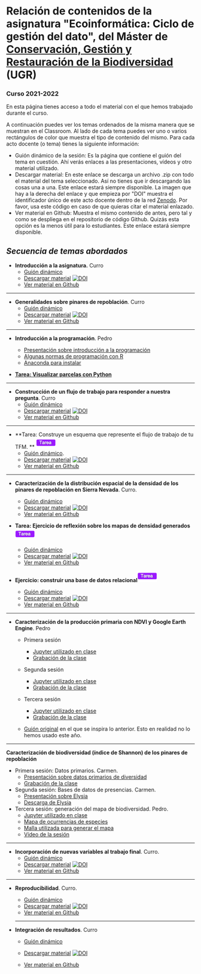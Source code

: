 # Relación de contenidos de la asignatura "Ecoinformática: Ciclo de gestión del dato", del Máster de [Conservación, Gestión y Restauración de la Biodiversidad](https://masteres.ugr.es/biodiversidad/) (UGR)

### Curso 2021-2022



En esta página tienes acceso a todo el material con el que hemos trabajado durante el curso. 

A continuación puedes ver los temas ordenados de la misma manera que se muestran en el Classroom. Al lado de cada tema puedes ver uno o varios rectángulos de color que muestra el tipo de contenido del mismo. Para cada acto docente (o tema) tienes la siguiente información:
+ Guión dinámico de la sesión: Es la página que contiene el guión del tema en cuestión. Ahí verás enlaces a las presentaciones, vídeos y otro material utilizado.  
+ Descargar material: En este enlace se descarga un archivo .zip con todo el material del tema seleccionado. Así no tienes que ir descargando las cosas una a una. Este enlace estará siempre disponible. La imagen que hay a la derecha del enlace y que empieza por "DOI" muestra el identificador único de este acto docente dentro de la red [Zenodo](https://zenodo.org/). Por favor, usa este código en caso de que quieras citar el material enlazado.
+ Ver material en Github: Muestra el mismo contenido de antes, pero tal y como se despliega en el repositorio de código Github. Quizás esta opción es la menos útil para lo estudiantes. Este enlace estará siempre disponible.




## *Secuencia de temas abordados* 

+ **Introducción a la asignatura.** Curro
  + [Guión dinámico](https://rawcdn.githack.com/aprendiendo-cosas/T_introduccion_ecoinformatica_ugr/2021-2022/introduccion_ecoinformatica.html)
  + [Descargar material](https://zenodo.org/record/5655528/files/aprendiendo-cosas/T_introduccion_ecoinformatica_ugr-2021-2022.zip?download=1) [![DOI](https://zenodo.org/badge/DOI/10.5281/zenodo.5655528.svg)](https://doi.org/10.5281/zenodo.5655528)
  + [Ver material en Github](https://github.com/aprendiendo-cosas/T_introduccion_ecoinformatica_ugr/tree/2021-2022) 
***
+ **Generalidades sobre pinares de repoblación**. Curro
  + [Guión dinámico](https://rawcdn.githack.com/aprendiendo-cosas/T_contexto_pinares_ecoinformatica_ugr/2021-2022/guion_contexto_ecologico_pinares.html)
  + [Descargar material](https://zenodo.org/record/5703654/files/aprendiendo-cosas/T_contexto_pinares_ecoinformatica_ugr-2021-2022.zip?download=1) [![DOI](https://zenodo.org/badge/DOI/10.5281/zenodo.5703654.svg)](https://doi.org/10.5281/zenodo.5703654)
  + [Ver material en Github](https://github.com/aprendiendo-cosas/T_contexto_pinares_ecoinformatica_ugr/tree/2021-2022)  
***

+ **Introducción a la programación**. Pedro
  + [Presentación sobre introducción a la programación](https://gdfa.ugr.es/share/pedro/ecoinformatica_21-22/python.html)
  + [Algunas normas de programación con R](https://gdfa.ugr.es/share/pedro/ecoinformatica_21-22/r.html)
  + [Anaconda para instalar](https://drive.google.com/file/d/1uSM43HAJH6_z5V1_ZhsTGzmHyQyB7kUG/view?usp=sharing)

+ **[Tarea: Visualizar parcelas con Python](https://gdfa.ugr.es/share/pedro/ejercicio_parcelas.zip)**

***
+ **Construcción de un flujo de trabajo para responder a nuestra pregunta**. Curro
  + [Guión dinámico](https://rawcdn.githack.com/aprendiendo-cosas/T_flujo_trabajo_ecoinf_ugr/47e09c7aab3db318bad75c4effd082d85a3ee448/guion_flujo_trabajo.html)
  + [Descargar material](https://zenodo.org/record/5846725/files/aprendiendo-cosas/T_flujo_trabajo_ecoinf_ugr-2021-2022.zip?download=1) [![DOI](https://zenodo.org/badge/DOI/10.5281/zenodo.5846725.svg)](https://doi.org/10.5281/zenodo.5846725)
  + [Ver material en Github](https://github.com/aprendiendo-cosas/T_flujo_trabajo_ecoinf_ugr/tree/2021-2022)  
***
+ **Tarea: Construye un esquema que represente el flujo de trabajo de tu TFM. ** <img src="https://github.com/aprendiendo-cosas/ecoinformatica_UGR/raw/main/imagenes/tarea.png" alt="teoria" style="zoom:100%;" /> 
  + [Guión dinámico](https://rawcdn.githack.com/aprendiendo-cosas/A_flujo_trabajo_ecoinf_ugr/2021-2022/guion_ejercicio_workflow.html). 
  + [Descargar material](https://zenodo.org/record/5851581/files/aprendiendo-cosas/A_flujo_trabajo_ecoinf_ugr-2021-2022.zip?download=1) [![DOI](https://zenodo.org/badge/DOI/10.5281/zenodo.5851581.svg)](https://doi.org/10.5281/zenodo.5851581)
  + [Ver material en Github](https://github.com/aprendiendo-cosas/A_flujo_trabajo_ecoinf_ugr/tree/2021-2022)
***
+ **Caracterización de la distribución espacial de la densidad de los pinares de repoblación en Sierra Nevada**. Curro.
  + [Guión dinámico](https://rawcdn.githack.com/aprendiendo-cosas/TP_densidad_pinar_ecoinf_UGR/2021__2022/guion_densidad_pinares.html)
  + [Descargar material](https://zenodo.org/record/5905731/files/aprendiendo-cosas/TP_densidad_pinar_ecoinf_UGR-2021__2022.zip?download=1) [![DOI](https://zenodo.org/badge/DOI/10.5281/zenodo.5905731.svg)](https://doi.org/10.5281/zenodo.5905731)
  + [Ver material en Github](https://github.com/aprendiendo-cosas/TP_densidad_pinar_ecoinf_UGR/tree/2021__2022)  

+ **Tarea: Ejercicio de reflexión sobre los mapas de densidad generados** <img src="https://github.com/aprendiendo-cosas/ecoinformatica_UGR/raw/main/imagenes/tarea.png" alt="teoria" style="zoom:100%;" />
  + [Guión dinámico](https://rawcdn.githack.com/aprendiendo-cosas/A_densidad_pinar_ecoinf_UGR/2021-2022/ejercicio_mapa_densidad.html)
  + [Descargar material](https://zenodo.org/record/5905913/files/aprendiendo-cosas/A_densidad_pinar_ecoinf_UGR-2021-2022.zip?download=1) [![DOI](https://zenodo.org/badge/DOI/10.5281/zenodo.5905913.svg)](https://doi.org/10.5281/zenodo.5905913)
  + [Ver material en Github](https://github.com/aprendiendo-cosas/A_densidad_pinar_ecoinf_UGR/tree/2021-2022)  

+ **Ejercicio: construir una base de datos relacional**<img src="https://github.com/aprendiendo-cosas/ecoinformatica_UGR/raw/main/imagenes/tarea.png" alt="teoria" style="zoom:100%;" />
  + [Guión dinámico](https://rawcdn.githack.com/aprendiendo-cosas/A_bbdd_ecoinf_ugr/2021-2022/ejercicio_bbdd.html)
  + [Descargar material](https://zenodo.org/record/6161452/files/aprendiendo-cosas/A_bbdd_ecoinf_ugr-2021-2022.zip?download=1) [![DOI](https://zenodo.org/badge/DOI/10.5281/zenodo.6161452.svg)](https://doi.org/10.5281/zenodo.6161452)
  + [Ver material en Github](https://github.com/aprendiendo-cosas/A_bbdd_ecoinf_ugr/tree/2021-2022)  
***
+ **Caracterización de la producción primaria con NDVI y Google Earth Engine**. Pedro
  + Primera sesión
    + [Jupyter utilizado en clase](https://drive.google.com/file/d/1FmRdu1HlTeZ5FaSvmRS4_WmgZddp9yPO/view?usp=drive_web&authuser=1)
    + [Grabación de la clase](https://drive.google.com/file/d/1Xp4DmUh1B8JVNVw_p2Wh5O4qQsWn7QBs/view?usp=drive_web&authuser=1)

  + Segunda sesión
    + [Jupyter utilizado en clase](https://drive.google.com/file/d/1LzYZHcol62bIrEH7P8tE4pWDNpnfRrgK/view?usp=drive_web&authuser=1)
    + [Grabación de la clase](https://drive.google.com/file/d/1Aj47N6lMR2tE6KBpfs1mYGVfDMWzOpZG/view?usp=drive_web&authuser=1)

  + Tercera sesión
    + [Jupyter utilizado en clase](https://drive.google.com/file/d/1D2V3QTeRuIyy5V-qd_l0rJrwFxjyXOLA/view?usp=drive_web&authuser=1)
    + [Grabación de la clase](https://drive.google.com/file/d/1VbdjWuxohgR2e3bOyl0k9RioFGpnT0AT/view?usp=drive_web&authuser=1)
  + [Guión original](https://aprendiendo-cosas.github.io/TP_NDVI_ecoinf_UGR/guidelines_workflow_GEE_R.html) en el que se inspira lo anterior. Esto en realidad no lo hemos usado este año. 

***

**Caracterización de biodiversidad (índice de Shannon) de los pinares de repoblación**

+ Primera sesión: Datos primarios. Carmen.
  + [Presentación sobre datos primarios de diversidad](https://drive.google.com/file/d/12_LbhnAUwcOZI53iNy3SBtbZ4qi-EfET/view?usp=drive_web&authuser=1)
  + [Grabación de la clase](https://drive.google.com/file/d/1M2dCyQUoqMrC5rH7y7VTsxzRAYt5dQyY/view?usp=drive_web&authuser=1)
+ Segunda sesión: Bases de datos de presencias. Carmen.
  + [Presentación sobre Elysia](https://drive.google.com/file/d/1avkSPtU0VN8fwpl1giia12ZMKmOdjo_y/view?usp=drive_web&authuser=1)
  + [Descarga de Elysia](https://drive.google.com/file/d/1vr4Wnm7iUWhKFf8CLou17O1Cm1_-lDFF/view?usp=drive_web&authuser=1)
+ Tercera sesión: generación del mapa de biodiversidad. Pedro.
  + [Jupyter utilizado en clase](https://drive.google.com/file/d/1tl5r4pxP37KEwR4Lfpm7JDnna14_wyzL/view?usp=drive_web&authuser=1)
  + [Mapa de ocurrencias de especies](https://drive.google.com/file/d/1c17k_ardxH-P6xd8S8aoKzrYmVDI5h9O/view?usp=drive_web&authuser=1)
  + [Malla utilizada para generar el mapa](https://drive.google.com/file/d/1GrD6EffwApk568OB-cZgdWRWoQuOv3iD/view?usp=drive_web&authuser=1)
  + [Vídeo de la sesión](https://drive.google.com/file/d/1YZY2S0tdBIAN9GdvZEjYEYflymAZ_AfJ/view?usp=drive_web&authuser=1)

***

+ **Incorporación de nuevas variables al trabajo final**. Curro.
  + [Guión dinámico](https://rawcdn.githack.com/aprendiendo-cosas/T_nuevas_variables_ecoinf_ugr/2021-2022/guion_nuevas_variables.html)
  + [Descargar material](https://zenodo.org/record/6345132/files/aprendiendo-cosas/T_nuevas_variables_ecoinf_ugr-2021-2022.zip?download=1) [![DOI](https://zenodo.org/badge/DOI/10.5281/zenodo.6345132.svg)](https://doi.org/10.5281/zenodo.6345132)
  + [Ver material en Github](https://github.com/aprendiendo-cosas/T_nuevas_variables_ecoinf_ugr/tree/2021-2022) 
***

+ **Reproducibilidad**. Curro.

  + [Guión dinámico](https://rawcdn.githack.com/aprendiendo-cosas/TP_reproducibilidad_ecoinf_UGR/2021-2022/guion_reproducibilidad.html)
  + [Descargar material](https://zenodo.org/record/6345227/files/aprendiendo-cosas/TP_reproducibilidad_ecoinf_UGR-2021-2022.zip?download=1) [![DOI](https://zenodo.org/badge/DOI/10.5281/zenodo.6345227.svg)](https://doi.org/10.5281/zenodo.6345227)
  + [Ver material en Github](https://github.com/aprendiendo-cosas/TP_reproducibilidad_ecoinf_UGR/tree/2021-2022) 

  ***

+ **Integración de resultados**. Curro

  + [Guión dinámico](https://rawcdn.githack.com/aprendiendo-cosas/TP_integracion_final_ecoinf_ugr/2021__2022/integracion_variables.html)

  + [Descargar material](https://zenodo.org/record/6371167/files/aprendiendo-cosas/TP_integracion_final_ecoinf_ugr-2021__2022.zip?download=1) [![DOI](https://zenodo.org/badge/DOI/10.5281/zenodo.6371167.svg)](https://doi.org/10.5281/zenodo.6371167)

  + [Ver material en Github](https://github.com/aprendiendo-cosas/TP_integracion_final_ecoinf_ugr/tree/2021__2022) 




